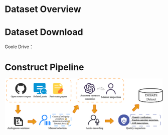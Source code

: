 # Dataset Overview
# Dataset Download
Goole Drive：
# Construct Pipeline
![Pipeline](figure/pipeline.png)
